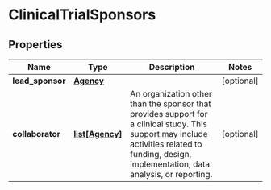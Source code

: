 # ClinicalTrialSponsors

## Properties
Name | Type | Description | Notes
------------ | ------------- | ------------- | -------------
**lead_sponsor** | [**Agency**](Agency.md) |  | [optional] 
**collaborator** | [**list[Agency]**](Agency.md) | An organization other than the sponsor that provides support for a clinical study. This support may include activities related to funding, design, implementation, data analysis, or reporting. | [optional] 



